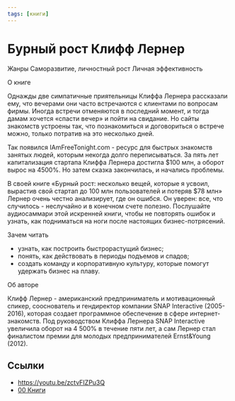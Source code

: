 ```yaml
---
tags: [книги]
---
```

# Бурный рост Клифф Лернер

Жанры
Саморазвитие, личностный рост Личная эффективность

О книге

Однажды две симпатичные приятельницы Клиффа Лернера рассказали ему, что вечерами они часто встречаются с клиентами по вопросам фирмы. Иногда встречи отменяются в последний момент, и тогда дамам хочется «спасти вечер» и пойти на свидание. Но сайты знакомств устроены так, что познакомиться и договориться о встрече можно, только потратив на это несколько дней.

Так появился IAmFreeTonight.com - ресурс для быстрых знакомств занятых людей, которым некогда долго переписываться. За пять лет капитализация стартапа Клиффа Лернера достигла $100 млн, а оборот вырос на 4500%. Но затем сказка закончилась, и начались проблемы.

В своей книге «Бурный рост: несколько вещей, которые я усвоил, вырастив свой стартап до 100 млн пользователей и потеряв $78 млн» Лернер очень честно анализирует, где он ошибся. Он уверен: все, что случилось - неслучайно и в конечном счете полезно. Послушайте аудиосаммари этой искренней книги, чтобы не повторять ошибок и узнать, как подниматься на ноги после настоящих бизнес-потрясений.

Зачем читать

- узнать, как построить быстрорастущий бизнес;
- понять, как действовать в периоды подъемов и спадов;
- создать команду и корпоративную культуру, которые помогут удержать бизнес на плаву.

Об авторе

Клифф Лернер - американский предприниматель и мотивационный спикер, сооснователь и гендиректор компании SNAP Interactive (2005-2016), которая создает программное обеспечение в сфере интернет-знакомств. Под руководством Клиффа Лернера SNAP Interactive увеличила оборот на 4 500% в течение пяти лет, а сам Лернер стал финалистом премии для молодых предпринимателей Ernst&Young (2012).

## Ссылки

- <https://youtu.be/zctvFIZPu3Q>
- [00 Книги](00%20%D0%9A%D0%BD%D0%B8%D0%B3%D0%B8.md)
